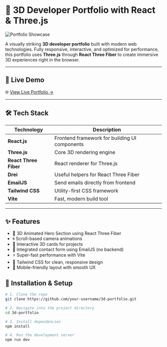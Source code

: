 # 🚀 3D Developer Portfolio with React & Three.js

![Portfolio Showcase](https://your-domain.com/assets/hero.gif)

A visually striking **3D developer portfolio** built with modern web technologies. Fully responsive, interactive, and optimized for performance, this portfolio uses **Three.js** through **React Three Fiber** to create immersive 3D experiences right in the browser.

---

## 📌 Live Demo

🌐 [View Live Portfolio →](https://your-deployed-site.com)

---

## 🛠️ Tech Stack

| Technology          | Description                                           |
|---------------------|-------------------------------------------------------|
| **React.js**         | Frontend framework for building UI components        |
| **Three.js**         | Core 3D rendering engine                             |
| **React Three Fiber**| React renderer for Three.js                          |
| **Drei**             | Useful helpers for React Three Fiber                 |
| **EmailJS**          | Send emails directly from frontend                   |
| **Tailwind CSS**     | Utility-first CSS framework                          |
| **Vite**             | Fast, modern build tool                              |

---

## ✨ Features

- 🧠 3D Animated Hero Section using React Three Fiber
- 🌀 Scroll-based camera animations
- 💼 Interactive 3D cards for projects
- 💬 Integrated contact form using EmailJS (no backend)
- ⚡ Super-fast performance with Vite
- 🎨 Tailwind CSS for clean, responsive design
- 📱 Mobile-friendly layout with smooth UX

## 🧾 Installation & Setup

```bash
# 1. Clone the repo
git clone https://github.com/your-username/3d-portfolio.git

# 2. Navigate into the project directory
cd 3d-portfolio

# 3. Install dependencies
npm install

# 4. Run the development server
npm run dev
